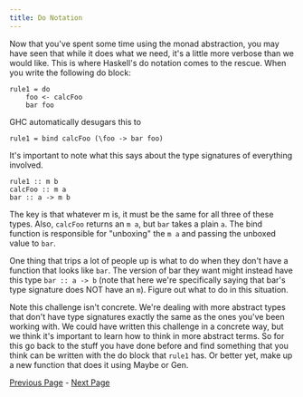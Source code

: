 ```yaml
---
title: Do Notation
---
```


Now that you've spent some time using the monad abstraction, you may have seen
that while it does what we need, it's a little more verbose than we would like.
This is where Haskell's do notation comes to the rescue. When you write the
following do block:

    rule1 = do
        foo <- calcFoo
        bar foo

GHC automatically desugars this to

    rule1 = bind calcFoo (\foo -> bar foo)

It's important to note what this says about the type signatures of everything
involved.

    rule1 :: m b
    calcFoo :: m a
    bar :: a -> m b

The key is that whatever m is, it must be the same for all three of these types.
Also, `calcFoo` returns an `m a`, but `bar` takes a plain `a`. The bind function
is responsible for "unboxing" the `m a` and passing the unboxed value to `bar`.

One thing that trips a lot of people up is what to do when they don't have a
function that looks like `bar`. The version of bar they want might instead have
this type `bar :: a -> b` (note that here we're specifically saying that bar's
type signature does NOT have an `m`). Figure out what to do in this situation.

Note this challenge isn't concrete. We're dealing with more abstract types that
don't have type signatures exactly the same as the ones you've been working
with. We could have written this challenge in a concrete way, but we think it's
important to learn how to think in more abstract terms. So for this go back to
the stuff you have done before and find something that you think can be written
with the do block that `rule1` has. Or better yet, make up a new function that
does it using Maybe or Gen.

[Previous Page](set5.html) - [Next Page](ex5-2.html)
